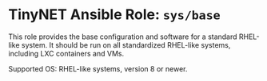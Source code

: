 # TinyNET Ansible Role: `sys/base`

This role provides the base configuration and software for a standard RHEL-like system.
It should be run on all standardized RHEL-like systems, including LXC containers and VMs.

Supported OS: RHEL-like systems, version 8 or newer.
